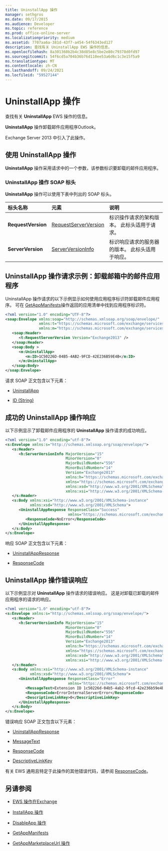 ```yaml
---
title: UninstallApp 操作
manager: sethgros
ms.date: 09/17/2015
ms.audience: Developer
ms.topic: reference
ms.prod: office-online-server
ms.localizationpriority: medium
ms.assetid: 7707aa6a-381d-43f7-a454-54f6343ed127
description: 查找有关 UninstallApp EWS 操作的信息。
ms.openlocfilehash: 8a301360b2b4c38d85e8c5be2e80c79378d0fd97
ms.sourcegitcommit: 54f6cd5a704b36b76d110ee53a6d6c1c3e15f5a9
ms.translationtype: MT
ms.contentlocale: zh-CN
ms.lasthandoff: 09/24/2021
ms.locfileid: "59527144"
---
```

# <a name="uninstallapp-operation"></a>UninstallApp 操作

查找有关 **UninstallApp** EWS 操作的信息。 
  
**UninstallApp** 操作卸载邮件应用程序Outlook。 
  
Exchange Server 2013 中引入了此操作。
  
## <a name="using-the-uninstallapp-operation"></a>使用 UninstallApp 操作

**UninstallApp** 操作采用请求中的一个参数，该参数标识要卸载的邮件应用程序。 
  
### <a name="uninstallapp-operation-soap-headers"></a>UninstallApp 操作 SOAP 标头

**UninstallApp** 操作可以使用下表中列出的 SOAP 标头。 
  
|**标头名称**|**元素**|**说明**|
|:-----|:-----|:-----|
|**RequestVersion** <br/> |[RequestServerVersion](requestserverversion.md) <br/> |标识操作请求的架构版本。 此标头适用于请求。  <br/> |
|**ServerVersion** <br/> |[ServerVersionInfo](serverversioninfo.md) <br/> |标识响应请求的服务器的版本。 此标头适用于响应。  <br/> |
   
## <a name="uninstallapp-operation-request-example-uninstall-a-mail-app-in-a-mailbox"></a>UninstallApp 操作请求示例：卸载邮箱中的邮件应用程序

UninstallApp 操作请求的以下示例显示如何使用应用程序标识符卸载邮件应用程序。 可在 [GetAppManifests](getappmanifests-operation.md)操作返回的应用清单中找到应用程序标识符。
  
```XML
<?xml version="1.0" encoding="UTF-8"?>
<soap:Envelope xmlns:soap="http://schemas.xmlsoap.org/soap/envelope/"
               xmlns:t="https://schemas.microsoft.com/exchange/services/2006/types"
               xmlns:m="https://schemas.microsoft.com/exchange/services/2006/messages">
   <soap:Header>
      <t:RequestServerVersion Version="Exchange2013" />
   </soap:Header>
   <soap:Body >
      <m:UninstallApp>
         <m:ID>1C50226D-04B5-4AB2-9FCD-42E236B59E4B</m:ID>
      </m:UninstallApp>
   </soap:Body>
</soap:Envelope>
```

请求 SOAP 正文包含以下元素：
  
- [UninstallApp](uninstallapp.md)
    
- [ID (String)](id-string.md)
    
## <a name="successful-uninstallapp-operation-response"></a>成功的 UninstallApp 操作响应

以下示例显示了卸载邮件应用程序的 **UninstallApp** 操作请求的成功响应。 
  
```XML
<?xml version="1.0" encoding="utf-8"?>
<s:Envelope xmlns:s="http://schemas.xmlsoap.org/soap/envelope/">
   <s:Header>
      <h:ServerVersionInfo MajorVersion="15" 
                           MinorVersion="0" 
                           MajorBuildNumber="556" 
                           MinorBuildNumber="14" 
                           Version="Exchange2013" 
                           xmlns:h="https://schemas.microsoft.com/exchange/services/2006/types" 
                           xmlns="https://schemas.microsoft.com/exchange/services/2006/types" 
                           xmlns:xsd="http://www.w3.org/2001/XMLSchema" 
                           xmlns:xsi="http://www.w3.org/2001/XMLSchema-instance"/>
   </s:Header>
   <s:Body xmlns:xsi="http://www.w3.org/2001/XMLSchema-instance" 
           xmlns:xsd="http://www.w3.org/2001/XMLSchema">
      <UninstallAppResponse ResponseClass="Success" 
                            xmlns="https://schemas.microsoft.com/exchange/services/2006/messages">
         <ResponseCode>NoError</ResponseCode>
      </UninstallAppResponse>
   </s:Body>
</s:Envelope>
```

响应 SOAP 正文包含以下元素：
  
- [UninstallAppResponse](uninstallappresponse.md)
    
- [ResponseCode](responsecode.md)
    
## <a name="uninstallapp-operation-error-response"></a>UninstallApp 操作错误响应

以下示例显示对 **UninstallApp** 操作请求的错误响应。 这是对卸载已卸载的邮件应用程序的请求的响应。 
  
```XML
<?xml version="1.0" encoding="utf-8"?>
<s:Envelope xmlns:s="http://schemas.xmlsoap.org/soap/envelope/">
   <s:Header>
      <h:ServerVersionInfo MajorVersion="15" 
                           MinorVersion="0" 
                           MajorBuildNumber="556" 
                           MinorBuildNumber="14" 
                           Version="Exchange2013" 
                           xmlns:h="https://schemas.microsoft.com/exchange/services/2006/types" 
                           xmlns="https://schemas.microsoft.com/exchange/services/2006/types" 
                           xmlns:xsd="http://www.w3.org/2001/XMLSchema" 
                           xmlns:xsi="http://www.w3.org/2001/XMLSchema-instance"/>
   </s:Header>
   <s:Body xmlns:xsi="http://www.w3.org/2001/XMLSchema-instance" 
           xmlns:xsd="http://www.w3.org/2001/XMLSchema">
      <UninstallAppResponse ResponseClass="Error" 
                            xmlns="https://schemas.microsoft.com/exchange/services/2006/messages">
         <MessageText>Extension ID 1c50226d-04b5-4ab2-9fcd-42e236b59e4b can't be found.</MessageText>
         <ResponseCode>ErrorInternalServerError</ResponseCode>
         <DescriptiveLinkKey>0</DescriptiveLinkKey>
      </UninstallAppResponse>
   </s:Body>
</s:Envelope>
```

错误响应 SOAP 正文包含以下元素：
  
- [UninstallAppResponse](uninstallappresponse.md)
    
- [MessageText](messagetext.md)
    
- [ResponseCode](responsecode.md)
    
- [DescriptiveLinkKey](descriptivelinkkey.md)
    
有关 EWS 通用且特定于此操作的其他错误代码，请参阅 [ResponseCode](responsecode.md)。
  
## <a name="see-also"></a>另请参阅

- [EWS 操作在Exchange](ews-operations-in-exchange.md)
    
- [InstallApp 操作](installapp-operation.md)
    
- [DisableApp 操作](disableapp-operation.md)
    
- [GetAppManifests](getappmanifests.md)
    
- [GetAppMarketplaceUrl 操作](getappmarketplaceurl-operation.md)
    

